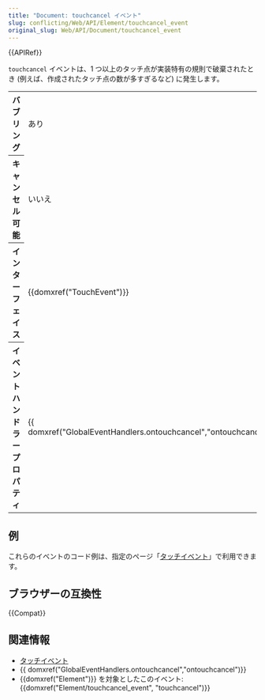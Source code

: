 ```yaml
---
title: "Document: touchcancel イベント"
slug: conflicting/Web/API/Element/touchcancel_event
original_slug: Web/API/Document/touchcancel_event
---
```


{{APIRef}}

`touchcancel` イベントは、1 つ以上のタッチ点が実装特有の規則で破棄されたとき (例えば、作成されたタッチ点の数が多すぎるなど) に発生します。

<table class="properties">
  <tbody>
    <tr>
      <th scope="row">バブリング</th>
      <td>あり</td>
    </tr>
    <tr>
      <th scope="row">キャンセル可能</th>
      <td>いいえ</td>
    </tr>
    <tr>
      <th scope="row">インターフェイス</th>
      <td>{{domxref("TouchEvent")}}</td>
    </tr>
    <tr>
      <th scope="row">イベントハンドラープロパティ</th>
      <td>
        {{ domxref("GlobalEventHandlers.ontouchcancel","ontouchcancel")}}
      </td>
    </tr>
  </tbody>
</table>

## 例

これらのイベントのコード例は、指定のページ「[タッチイベント](/ja/docs/Web/API/Touch_events)」で利用できます。

## ブラウザーの互換性

{{Compat}}

## 関連情報

- [タッチイベント](/ja/docs/Web/API/Touch_events)
- {{ domxref("GlobalEventHandlers.ontouchcancel","ontouchcancel")}}
- {{domxref("Element")}} を対象としたこのイベント: {{domxref("Element/touchcancel_event", "touchcancel")}}
